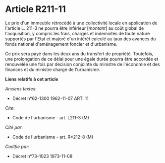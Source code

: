 # Article R211-11

Le prix d'un immeuble rétrocédé à une collectivité locale en application de l'article L. 211-3 ne pourra être inférieur
[*montant*] au coût global de l'acquisition, y compris les frais, charges et indemnités de toute nature supportés par l'Etat
et majoré d'un intérêt calculé au taux des avances du fonds national d'aménagement foncier et d'urbanisme.

Ce prix sera payé dans les deux ans du transfert de propriété. Toutefois, une prolongation de ce délai pour une égale durée
pourra être accordée et renouvelée une fois par décision conjointe du ministre de l'économie et des finances et du ministre
chargé de l'urbanisme.

**Liens relatifs à cet article**

_Anciens textes_:

  - Décret n°62-1300 1962-11-07 ART. 11

_Cite_:

  - Code de l'urbanisme - art. L211-3 (M)

_Cité par_:

  - Code de l'urbanisme - art. R*212-8 (M)

_Codifié par_:

  - Décret n°73-1023 1973-11-08
